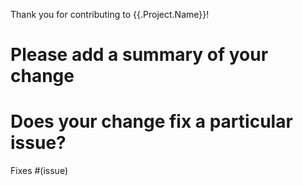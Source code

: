 Thank you for contributing to {{.Project.Name}}!

# Please add a summary of your change

# Does your change fix a particular issue?

Fixes #(issue)
